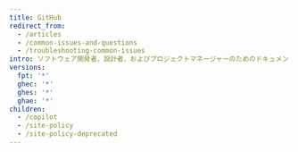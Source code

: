 ```yaml
---
title: GitHub
redirect_from:
  - /articles
  - /common-issues-and-questions
  - /troubleshooting-common-issues
intro: ソフトウェア開発者、設計者、およびプロジェクトマネージャーのためのドキュメント、ガイド、およびヘルプトピックです。 Git、プルリクエスト、Issues、Wiki、Gist の使用方法、および開発のために GitHub を最大限活用するために必要な全てのポイントをカバーしています。
versions:
  fpt: '*'
  ghec: '*'
  ghes: '*'
  ghae: '*'
children:
  - /copilot
  - /site-policy
  - /site-policy-deprecated
---
```


